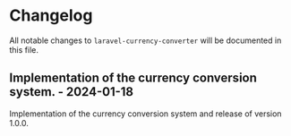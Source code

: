 # Changelog

All notable changes to `laravel-currency-converter` will be documented in this file.

## Implementation of the currency conversion system. - 2024-01-18

Implementation of the currency conversion system and release of version 1.0.0.

